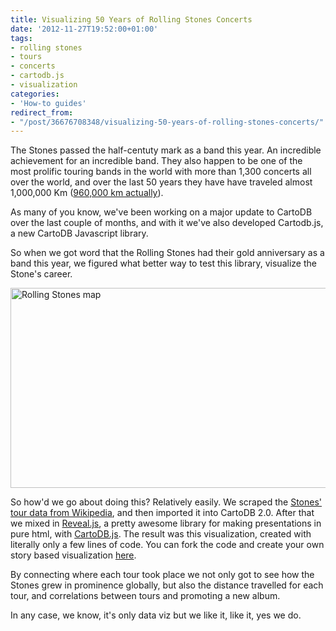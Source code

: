 ```yaml
---
title: Visualizing 50 Years of Rolling Stones Concerts
date: '2012-11-27T19:52:00+01:00'
tags:
- rolling stones
- tours
- concerts
- cartodb.js
- visualization
categories:
- 'How-to guides'
redirect_from:
- "/post/36676708348/visualizing-50-years-of-rolling-stones-concerts/"
---
```


The Stones passed the half-centuty mark as a band this year. An incredible achievement for an incredible band. They also happen to be one of the most prolific touring bands in the world with more than 1,300 concerts all over the world, and over the last 50 years they have have traveled almost 1,000,000 Km (<a href="http://saleiva-beta.cartodb.com/api/v2/sql?q=SELECT%20sum(ST_length(the_geom::geography))%20FROM%20rolling_stones_tour_list">960,000 km actually</a>).

As many of you know, we've been working on a major update to CartoDB over the last couple of months, and with it we've also developed Cartodb.js, a new CartoDB Javascript library.

So when we got word that the Rolling Stones had their gold anniversary as a band this year, we figured what better way to test this library, visualize the Stone's career. 

<a href="http://rollingstones.vizzuality.com" title="Visualizing 50 years of The Rolling Stones" target="_blank"><img alt="Rolling Stones map" height="320" src="http://cartodb.s3.amazonaws.com/tumblr/posts/blogpostrolling.png" width="650"/></a>

So how'd we go about doing this? Relatively easily. We scraped the <a href="http://en.wikipedia.org/wiki/Rolling_Stones_concerts">Stones' tour data from Wikipedia</a>, and then imported it into CartoDB 2.0. After that we mixed in <a href="http://lab.hakim.se/reveal-js/">Reveal.js</a>, a pretty awesome library for making presentations in pure html, with <a href="https://github.com/CartoDB/cartodb.js/tree/develop" target="_blank">CartoDB.js</a>. The result was this visualization, created with literally only a few lines of code. You can fork the code and create your own story based visualization <a href="http://rollingstones.vizzuality.com" title="Visualizing 50 years of the Rolling Stones" target="_self">here</a>.

By connecting where each tour took place we not only got to see how the Stones grew in prominence globally, but also the distance travelled for each tour, and correlations between tours and promoting a new album. 

In any case, we know, it's only data viz but we like it, like it, yes we do. 

